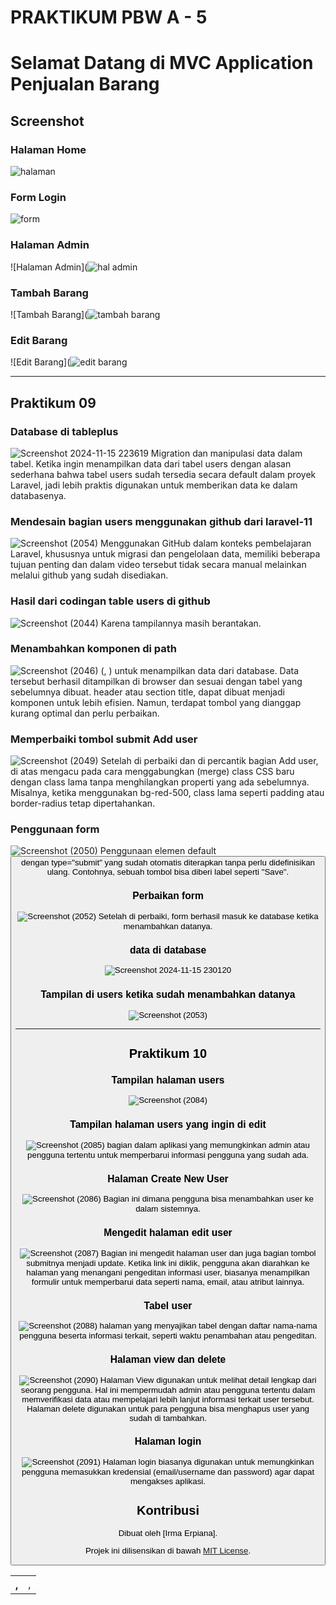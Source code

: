 # PRAKTIKUM PBW A - 5 #
# Selamat Datang di MVC Application Penjualan Barang #


## Screenshot

### Halaman Home

![halaman](https://github.com/user-attachments/assets/6893125e-a7f8-4cea-a1ba-8c7824a32165)



### Form Login

![form](https://github.com/user-attachments/assets/17afa117-5987-46f0-baf1-cb00854eb07d)



### Halaman Admin

![Halaman Admin](![hal admin](https://github.com/user-attachments/assets/054124cb-8fe5-4bd5-8fac-fa1b82964283)


### Tambah Barang

![Tambah Barang](![tambah barang](https://github.com/user-attachments/assets/3d07cc7b-cb93-4c8a-8df6-788813cf91c2)


### Edit Barang

![Edit Barang](![edit barang](https://github.com/user-attachments/assets/234e3c8a-5c0c-4ad7-ab2b-603d32fef3b6)

---
## Praktikum 09

### Database di tableplus
![Screenshot 2024-11-15 223619](https://github.com/user-attachments/assets/c3bb3fa0-e52e-430f-8016-4d9cf43b7bd8)
Migration dan manipulasi data dalam tabel. Ketika ingin menampilkan data dari tabel users dengan alasan sederhana bahwa tabel users sudah tersedia secara default dalam proyek Laravel, jadi lebih praktis digunakan untuk memberikan data ke dalam databasenya.

### Mendesain bagian users menggunakan github dari laravel-11
![Screenshot (2054)](https://github.com/user-attachments/assets/15d0eb1a-2f73-44f2-bea0-a2de19ee62e8)
Menggunakan GitHub dalam konteks pembelajaran Laravel, khususnya untuk migrasi dan pengelolaan data, memiliki beberapa tujuan penting dan dalam video tersebut tidak secara manual melainkan melalui github yang sudah disediakan.

### Hasil dari codingan table users di github
![Screenshot (2044)](https://github.com/user-attachments/assets/175c2a6f-18ae-433a-ac60-c43e5935ebff)
Karena tampilannya masih berantakan.

### Menambahkan komponen di path
![Screenshot (2046)](https://github.com/user-attachments/assets/3173f7e0-f9f5-4c89-b06b-32dc67e9aa83)
(<table>, <th>, <td>, <tbody>) untuk menampilkan data dari database. Data tersebut berhasil ditampilkan di browser dan sesuai dengan tabel yang sebelumnya dibuat.
header atau section title, dapat dibuat menjadi komponen untuk lebih efisien. Namun, terdapat tombol yang dianggap kurang optimal dan perlu perbaikan.

### Memperbaiki tombol submit Add user
![Screenshot (2049)](https://github.com/user-attachments/assets/d5618c7f-a4ed-4a10-ad0d-721209bc1da7)
Setelah di perbaiki dan di percantik bagian Add user, di atas mengacu pada cara menggabungkan (merge) class CSS baru dengan class lama tanpa menghilangkan properti yang ada sebelumnya. Misalnya, ketika menggunakan bg-red-500, class lama seperti padding atau border-radius tetap dipertahankan.

### Penggunaan form
![Screenshot (2050)](https://github.com/user-attachments/assets/25a6ba4c-4aa3-43f2-bbd3-f6d68beeee2d)
Penggunaan elemen default <button> dengan type="submit" yang sudah otomatis diterapkan tanpa perlu didefinisikan ulang. Contohnya, sebuah tombol bisa diberi label seperti "Save".

### Perbaikan form
![Screenshot (2052)](https://github.com/user-attachments/assets/c2b375a6-211d-4e97-96d6-9072378f7917)
Setelah di perbaiki, form berhasil masuk ke database ketika menambahkan datanya.

### data di database
![Screenshot 2024-11-15 230120](https://github.com/user-attachments/assets/29aa58a8-2ed6-438d-bfaf-c0b9b37e720e)

### Tampilan di users ketika sudah menambahkan datanya
![Screenshot (2053)](https://github.com/user-attachments/assets/e8d79950-4ae2-45aa-83b6-2d4bc06e6d62)

---
## Praktikum 10

### Tampilan halaman users
![Screenshot (2084)](https://github.com/user-attachments/assets/7d646763-6db2-4059-a2cb-b9f90aa10dca)

### Tampilan halaman users yang ingin di edit
![Screenshot (2085)](https://github.com/user-attachments/assets/e2a170a4-07b9-46da-ba4c-54e16c7061d3)
bagian dalam aplikasi yang memungkinkan admin atau pengguna tertentu untuk memperbarui informasi pengguna yang sudah ada.

### Halaman Create New User
![Screenshot (2086)](https://github.com/user-attachments/assets/da248055-ed04-4457-8761-0e6545ef4635)
Bagian ini dimana pengguna bisa menambahkan user ke dalam sistemnya.

### Mengedit halaman edit user
![Screenshot (2087)](https://github.com/user-attachments/assets/4401b86e-cd3d-4321-99d4-bc91b84f2f17)
Bagian ini mengedit halaman user dan juga bagian tombol submitnya menjadi update. Ketika link ini diklik, pengguna akan diarahkan ke halaman yang menangani pengeditan informasi user, biasanya menampilkan formulir untuk memperbarui data seperti nama, email, atau atribut lainnya.

### Tabel user
![Screenshot (2088)](https://github.com/user-attachments/assets/742d431c-c4f5-4ddc-ab02-fe5879b56ba5)
halaman yang menyajikan tabel dengan daftar nama-nama pengguna beserta informasi terkait, seperti waktu penambahan atau pengeditan.

### Halaman view dan delete
![Screenshot (2090)](https://github.com/user-attachments/assets/4af15fa9-bd0a-411c-a431-29b73ae1608b)
Halaman View digunakan untuk melihat detail lengkap dari seorang pengguna. Hal ini mempermudah admin atau pengguna tertentu dalam memverifikasi data atau mempelajari lebih lanjut informasi terkait user tersebut. Halaman delete digunakan untuk para pengguna bisa menghapus user yang sudah di tambahkan.

### Halaman login
![Screenshot (2091)](https://github.com/user-attachments/assets/628eb35a-e182-4149-a656-5d13bc6b623a)
Halaman login biasanya digunakan untuk memungkinkan pengguna memasukkan kredensial (email/username dan password) agar dapat mengakses aplikasi.

















## Kontribusi

Dibuat oleh [Irma Erpiana].


Projek ini dilisensikan di bawah [MIT License](LICENSE).
